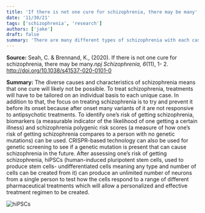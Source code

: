 ```yaml
---
title: 'If there is not one cure for schizophrenia, there may be many'
date: '11/30/21'
tags: ['schizophrenia', 'research']
authors: ['jake']
draft: false
summary: 'There are many different types of schizophrenia with each case being unique. As a result, the quest to treat and ultimately cure schizophrenia must also be on an individual basis. This post will investigate and make more accessible research which discusses the possibility of making individualized cures to schizophrenia.'
---
```

**Source:**
Seah, C. & Brennand, K., (2020). If there is not one cure for 
	schizophrenia, there may be many._npj Schizophrenia, 6_(11), 1-
	2. http://doi.org/10.1038/s41537-020-0101-0

**Summary:**  The diverse causes and characteristics of schizophrenia means that one cure will likely not be possible. To treat schizophrenia, treatments will have to be tailored on an individual basis to each unique case. In addition to that, the focus on treating schizophrenia is to try and prevent it before its onset because after onset many variants of it are not responsive to antipsychotic treatments.  To identify one’s risk of getting schizophrenia, biomarkers (a measurable indicator of the likelihood of one getting a certain illness) and schizophrenia polygenic risk scores (a measure of how one’s risk of getting schizophrenia compares to a person with no genetic mutations) can be used. CRISPR-based technology can also be used for genetic screening to see if a genetic mutation is present that can cause schizophrenia in the future. After assessing one’s risk of getting schizophrenia, hiPSCs (human-induced pluripotent stem cells, used to produce stem cells- undifferentiated cells meaning any type and number of cells can be created from it) can produce an unlimited number of neurons from a single person to test how the cells respond to a range of different pharmaceutical treatments which will allow a personalized and effective treatment regimen to be created.

![hiPSCs](https://www.researchgate.net/publication/343201843/figure/fig1/AS:916986548727808@1595638038426/Induced-pluripotent-stem-cells-are-reprogrammed-adult-human-cells-from-patients-or.ppm)


